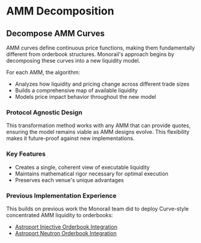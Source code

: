 # AMM Decomposition

## Decompose AMM Curves

AMM curves define continuous price functions, making them fundamentally different from orderbook structures. Monorail's approach begins by decomposing these curves into a new liquidity model.

For each AMM, the algorithm:

- Analyzes how liquidity and pricing change across different trade sizes
- Builds a comprehensive map of available liquidity
- Models price impact behavior throughout the new model

### Protocol Agnostic Design

This transformation method works with any AMM that can provide quotes, ensuring the model remains viable as AMM designs evolve. This flexibility makes it future-proof against new implementations.

### Key Features

- Creates a single, coherent view of executable liquidity
- Maintains mathematical rigor necessary for optimal execution
- Preserves each venue's unique advantages

### Previous Implementation Experience

This builds on previous work the Monorail team did to deploy Curve-style concentrated AMM liquidity to orderbooks:

- [Astroport Injective Orderbook Integration](https://github.com/astroport-fi/astroport-core/tree/main/contracts/pair_concentrated_inj)
- [Astroport Neutron Orderbook Integration](https://github.com/astroport-fi/astroport-core/tree/feat/duality-integration/contracts/pair_concentrated_duality)
